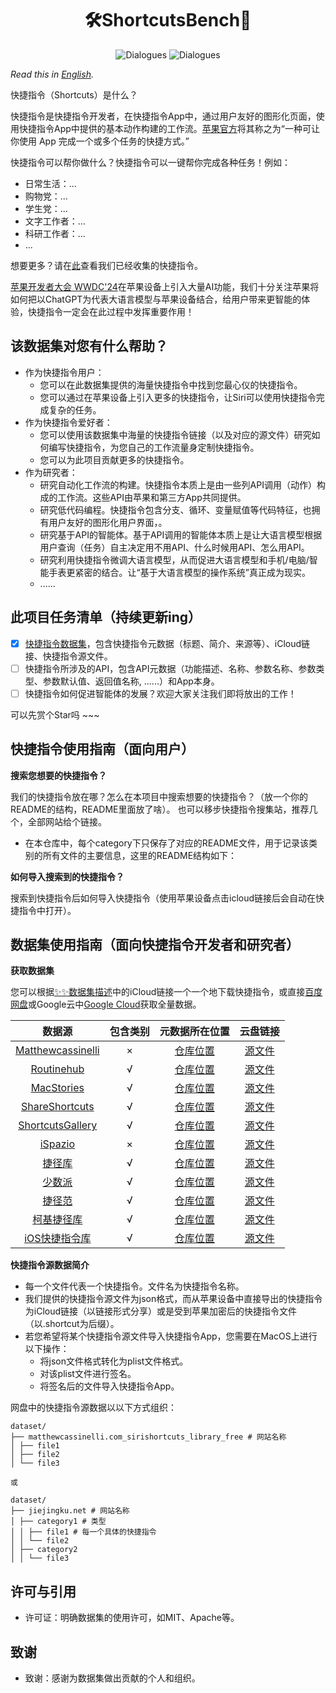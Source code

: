 <div align= "center">
    <h1> 🛠️ShortcutsBench🤖</h1>
</div>

<div align="center">

![Dialogues](https://img.shields.io/badge/Dataset\_Size-1.8G-red?style=flat-square)
![Dialogues](https://img.shields.io/badge/Shortcuts\_Num-15508-red?style=flat-square)


</div>

<!-- <p align="center">
  <a href="#model">Model</a> •
  <a href="#data">Data Release</a> •
  <a href="#web-ui">Web Demo</a> •
  <a href="#tool-eval">Tool Eval</a> •
  <a href="https://arxiv.org/pdf/2307.16789.pdf">Paper</a> •
  <a href="#citation">Citation</a>

</p> -->

</div>

*Read this in [English](README_EN.md).*

快捷指令（Shortcuts）是什么？

快捷指令是快捷指令开发者，在快捷指令App中，通过用户友好的图形化页面，使用快捷指令App中提供的基本动作构建的工作流。[苹果官方](https://support.apple.com/zh-cn/guide/shortcuts/welcome/ios)将其称之为“一种可让你使用 App 完成一个或多个任务的快捷方式。”

快捷指令可以帮你做什么？快捷指令可以一键帮你完成各种任务！例如：
* 日常生活：...
* 购物党：...
* 学生党：...
* 文字工作者：...
* 科研工作者：...
* ...

想要更多？请在[此]()查看我们已经收集的快捷指令。

[苹果开发者大会 WWDC'24]()在苹果设备上引入大量AI功能，我们十分关注苹果将如何把以ChatGPT为代表大语言模型与苹果设备结合，给用户带来更智能的体验，快捷指令一定会在此过程中发挥重要作用！

## 该数据集对您有什么帮助？

* 作为快捷指令用户：
  * 您可以在此数据集提供的海量快捷指令中找到您最心仪的快捷指令。
  * 您可以通过在苹果设备上引入更多的快捷指令，让Siri可以使用快捷指令完成复杂的任务。
* 作为快捷指令爱好者：
  * 您可以使用该数据集中海量的快捷指令链接（以及对应的源文件）研究如何编写快捷指令，为您自己的工作流量身定制快捷指令。
  * 您可以为此项目贡献更多的快捷指令。
* 作为研究者：
  * 研究自动化工作流的构建。快捷指令本质上是由一些列API调用（动作）构成的工作流。这些API由苹果和第三方App共同提供。
  * 研究低代码编程。快捷指令包含分支、循环、变量赋值等代码特征，也拥有用户友好的图形化用户界面，。
  * 研究基于API的智能体。基于API调用的智能体本质上是让大语言模型根据用户查询（任务）自主决定用不用API、什么时候用API、怎么用API。
  * 研究利用快捷指令微调大语言模型，从而促进大语言模型和手机/电脑/智能手表更紧密的结合。让“基于大语言模型的操作系统”真正成为现实。
  * ......

## 此项目任务清单（持续更新ing）

- [x] [快捷指令数据集]()，包含快捷指令元数据（标题、简介、来源等）、iCloud链接、快捷指令源文件。
- [ ] 快捷指令所涉及的API，包含API元数据（功能描述、名称、参数名称、参数类型、参数默认值、返回值名称, ......）和App本身。
- [ ] 快捷指令如何促进智能体的发展？欢迎大家关注我们即将放出的工作！

可以先赏个Star吗 ~~~

## 快捷指令使用指南（面向用户）

**搜索您想要的快捷指令？**

我们的快捷指令放在哪？怎么在本项目中搜索想要的快捷指令？（放一个你的README的结构，README里面放了啥）。
也可以移步快捷指令搜集站，推荐几个，全部网站给个链接。

- 在本仓库中，每个category下只保存了对应的README文件，用于记录该类别的所有文件的主要信息，这里的README结构如下：

**如何导入搜索到的快捷指令？**

搜索到快捷指令后如何导入快捷指令（使用苹果设备点击icloud链接后会自动在快捷指令中打开）。

## 数据集使用指南（面向快捷指令开发者和研究者）

**获取数据集**
   
您可以根据[✨✨数据集描述](#✨✨数据集描述)中的iCloud链接一个一个地下载快捷指令，或直接[百度网盘](https://pan.baidu.com/s/1pQMuMlAuW3Z6PLKP-tumPg?pwd=4nkm)或Google云中[Google Cloud](https://drive.google.com/drive/folders/1hhZXvO6JE3YmlI26Sbh9zrhJYVLBt3-O?usp=drive_link)获取全量数据。

| 数据源 | 包含类别 | 元数据所在位置 | 云盘链接 |
| :-------: | :----: | :----: | :----: |
| [Matthewcassinelli](https://matthewcassinelli.com/sirishortcuts/library/free) | × | [仓库位置](dataset/matthewcassinelli.com_sirishortcuts_library_free) | [源文件](https://drive.google.com/drive/folders/1nJzaE72VSoNf_r1335WCR9Uv_NlvOjV_?usp=drive_link)|
| [Routinehub](https://routinehub.co)| √  | [仓库位置](dataset/routinehub.co)| [源文件](https://drive.google.com/drive/folders/1BzcFM9wMfDDGbCjL3uWDrYh-5p9YL7do?usp=drive_link)|
| [MacStories](https://www.macstories.net/shortcuts)| √  | [仓库位置](dataset/www.macstories.net_shortcuts) |[源文件](https://drive.google.com/drive/folders/1_MsiwqHNZVAPJGzURZ4lrMz7nSpKz-Sc?usp=drive_link)|
| [ShareShortcuts](https://shareshortcuts.com)| √  | [仓库位置](dataset/shareshortcuts.com) |[源文件](https://drive.google.com/drive/folders/1LdjQYnCrvgKIuPeCBhztxGzbGrIIQk8D?usp=drive_link)|
| [ShortcutsGallery](https://shortcutsgallery.com)| √  | [仓库位置](dataset/shortcutsgallery.com) |[源文件](https://drive.google.com/drive/folders/1FsUR0DNHfgNJieSfDxPkyfiUBhOYxnLN?usp=drive_link)|
| [iSpazio](https://shortcuts.ispazio.net)| ×  | [仓库位置](dataset/shortcuts.ispazio.net) | [源文件](https://drive.google.com/drive/folders/1I2XYwjZrk3xuvpD9EnrPZe8AwfaMx92i?usp=drive_link)|
| [捷径库](https://jiejingku.net)| √  | [仓库位置](dataset/jiejingku.net) |[源文件](https://pan.baidu.com/s/1CH-tQ7PRGSJxdtkdR2TMuA?pwd=tzv8)|
| [少数派](https://shortcuts.sspai.com)| √  | [仓库位置](dataset/shortcuts.sspai.com) |[源文件](https://pan.baidu.com/s/18AbPTCJjRoI-6tnPtq0Vdw?pwd=q4mi)|
| [捷径范](https://jiejing.fun)| √  | [仓库位置](dataset/jiejing.fun) |[源文件](https://pan.baidu.com/s/1I8NKqtvLXyTKbkUoP9IBGw?pwd=enr3)|
| [柯基捷径库](https://www.kejicut.com)| √  | [仓库位置](dataset/www.kejicut.com)|[源文件](https://pan.baidu.com/s/1x3znoUK7QRgg9aoD5m9yjA?pwd=y2ky)|
| [iOS快捷指令库](https://www.rcuts.com)| √  | [仓库位置](dataset/www.rcuts.com) |[源文件](https://pan.baidu.com/s/1H3BLJqhoNuCLJA2XpnWKTw?pwd=fx7j)|

**快捷指令源数据简介**

* 每一个文件代表一个快捷指令。文件名为快捷指令名称。
* 我们提供的快捷指令源文件为json格式，而从苹果设备中直接导出的快捷指令为iCloud链接（以链接形式分享）或是受到苹果加密后的快捷指令文件（以.shortcut为后缀）。
* 若您希望将某个快捷指令源文件导入快捷指令App，您需要在MacOS上进行以下操作：
  * 将json文件格式转化为plist文件格式。
  * 对该plist文件进行签名。
  * 将签名后的文件导入快捷指令App。

网盘中的快捷指令源数据以以下方式组织：

```
dataset/
├── matthewcassinelli.com_sirishortcuts_library_free # 网站名称
│ ├── file1
│ ├── file2
│ └── file3

或

dataset/
├── jiejingku.net # 网站名称
│ ├── category1 # 类型 
│ │ ├── file1 # 每一个具体的快捷指令
│ │ └── file2
│ ├── category2
│ │ └── file3
```

## 许可与引用

- 许可证：明确数据集的使用许可，如MIT、Apache等。

## 致谢

- 致谢：感谢为数据集做出贡献的个人和组织。

